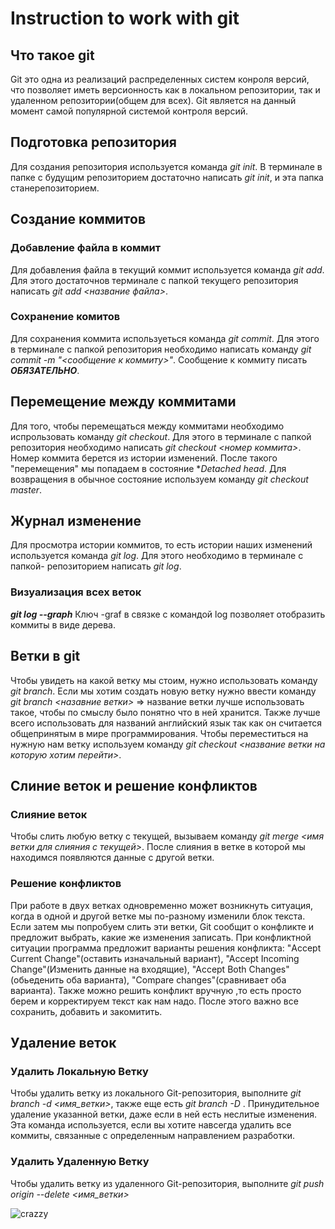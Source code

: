 # Instruction to work with git

## Что такое git   
  Git это одна из реализаций распределенных систем конроля версий, что позволяет иметь версионность как в локальном репозитории, так и удаленном репозитории(общем для всех). Git является на данный момент самой популярной системой контроля версий.

## Подготовка репозитория
Для создания репозитория используется команда *git init*. В терминале в папке с будущим репозиторием достаточно написать *git init*, и эта папка станерепозиторием.

## Создание коммитов

### Добавление файла в коммит
Для добавления файла в текущий коммит используется команда *git add*. Для этого достаточнов терминале с папкой текущего репозитория написать *git add <название файла>*.

### Сохранение комитов
Для сохранения коммита используеться команда *git commit*. Для этого в терминале с папкой репозитория необходимо написать команду *git commit -m "<сообщение к коммиту>"*. Сообщение к коммиту писать ***ОБЯЗАТЕЛЬНО***.

## Перемещение между коммитами
Для того, чтобы перемещаться между коммитами  необходимо испрользовать команду *git checkout*. Для этого в терминале с папкой репозитория необходимо написать *git checkout <номер коммита>*. Номер коммита берется из истории изменений. После такого "перемещения" мы попадаем в состояние **Detached head*. Для возвращения в обычное состояние используем команду *git checkout master*. 

## Журнал изменение
Для просмотра истории коммитов, то есть истории наших изменений используется команда *git log*. Для этого необходимо в терминале с папкой- репозиторием написать *git log*.

### Визуализация всех веток
***git log --graph***
Ключ -graf в связке с командой log позволяет отобразить коммиты в виде дерева.

## Ветки в git 
Чтобы увидеть на какой ветку мы стоим, нужно использовать команду *git branch*. Если мы хотим создать новую ветку нужно ввести команду *git branch <назавние ветки>* => название ветки лучше использовать такое, чтобы по смыслу было понятно что в ней хранится. Также лучше всего использовать для названий английский язык так как он считается общепринятым в мире программирования. Чтобы переместиться на нужную нам ветку используем команду *git checkout <название ветки на которую хотим перейти>*.

## Слиние веток и решение конфликтов

### Слияние веток
Чтобы слить любую ветку с текущей, вызываем команду *git merge <имя ветки для слияния с текущей>*. После слияния в ветке в которой мы находимся появляются данные с другой ветки.

### Решение конфликтов
При работе в двух ветках одновременно может возникнуть ситуация, когда в одной и другой
ветке мы по-разному изменили блок текста. Если затем мы попробуем слить эти ветки, Git
сообщит о конфликте и предложит выбрать, какие же изменения записать. При конфликтной ситуации программа предложит варианты решения конфликта: "Accept Current Change"(оставить изначальный вариант), "Accept Incoming Change"(Изменить данные на входящие), "Accept Both Changes"(обьеденить оба варианта), "Compare changes"(сравнивает оба варианта). Также можно решить конфликт вручную ,то есть просто берем и корректируем текст как нам надо. После этого важно все сохранить, добавить и закомитить.

## Удаление веток

### Удалить Локальную Ветку
Чтобы удалить ветку из локального Git-репозитория, выполните *git branch -d <имя_ветки>*, также еще есть *git branch -D <branch>*. Принудительное удаление указанной ветки, даже если в ней есть неслитые изменения. Эта команда используется, если вы хотите навсегда удалить все коммиты, связанные с определенным направлением разработки.

### Удалить Удаленную Ветку
Чтобы удалить ветку из удаленного Git-репозитория, выполните *git push origin --delete <имя_ветки>*

![crazzy](crazyprogramist.jpg)
